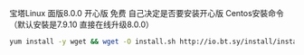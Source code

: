 宝塔Linux 面版8.0.0 开心版 免费
自己决定是否要安装开心版
Centos安裝命令（默认安裝是7.9.10 直接在线升级8.0.0）

```bash
yum install -y wget && wget -O install.sh http://io.bt.sy/install/install_6.0.sh && sh install.sh
```